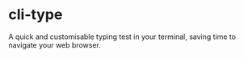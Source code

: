 # cli-type
A quick and customisable typing test in your terminal, saving time to navigate your web browser.
